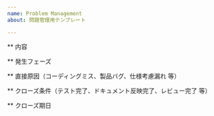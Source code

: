 ```yaml
---
name: Problem Management
about: 問題管理用テンプレート

---
```


** 内容

** 発生フェーズ

** 直接原因（コーディングミス、製品バグ、仕様考慮漏れ 等）

** クローズ条件（テスト完了、ドキュメント反映完了、レビュー完了 等）

** クローズ期日
